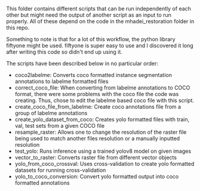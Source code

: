 This folder contains different scripts that can be run independently of each other but might need the 
output of another script as an input to run properly.
All of these depend on the code in the mhadei_restoration folder in this repo.

Something to note is that for a lot of this workflow, the python library fiftyone might be used. 
fiftyone is super easy to use and I discovered it long after writing this code so didn't end up using it.

The scripts have been described below in no particular order:

* coco2labelme: Converts coco formatted instance segmentation annotations to labelme formatted files
* correct_coco_file: When converting from labelme annotations to COCO format, there were some problems with the 
coco file the code was creating. Thus, chose to edit the labelme based coco file with this script.
* create_coco_file_from_labelme: Create coco annotations file from a group of labelme annotations
* create_yolo_dataset_from_coco: Creates yolo formatted files with train, val, test sets from a given COCO file
* resample_raster: Allows one to change the resolution of the raster file being used to match another files resolution
or a manually inputted resolution
* test_yolo: Runs inference using a trained yolov8 model on given images
* vector_to_raster: Converts raster file from different vector objects
* yolo_from_coco_crossval: Uses cross-validation to create yolo formatted datasets for running cross-validation
* yolo_to_coco_conversion: Convert yolo formatted output into coco formatted annotations

